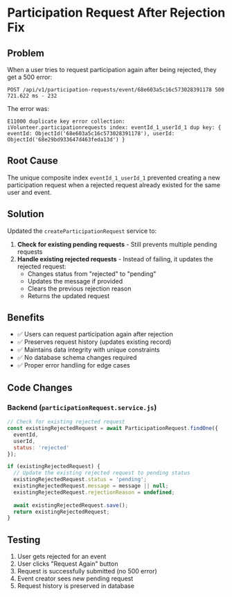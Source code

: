# Participation Request After Rejection Fix

## Problem
When a user tries to request participation again after being rejected, they get a 500 error:
```
POST /api/v1/participation-requests/event/68e603a5c16c573028391178 500 721.622 ms - 232
```

The error was:
```
E11000 duplicate key error collection: iVolunteer.participationrequests index: eventId_1_userId_1 dup key: { eventId: ObjectId('68e603a5c16c573028391178'), userId: ObjectId('68e29bd933647d463feda13d') }
```

## Root Cause
The unique composite index `eventId_1_userId_1` prevented creating a new participation request when a rejected request already existed for the same user and event.

## Solution
Updated the `createParticipationRequest` service to:

1. **Check for existing pending requests** - Still prevents multiple pending requests
2. **Handle existing rejected requests** - Instead of failing, it updates the rejected request:
   - Changes status from "rejected" to "pending" 
   - Updates the message if provided
   - Clears the previous rejection reason
   - Returns the updated request

## Benefits
- ✅ Users can request participation again after rejection
- ✅ Preserves request history (updates existing record)
- ✅ Maintains data integrity with unique constraints
- ✅ No database schema changes required
- ✅ Proper error handling for edge cases

## Code Changes

### Backend (`participationRequest.service.js`)
```javascript
// Check for existing rejected request
const existingRejectedRequest = await ParticipationRequest.findOne({
  eventId,
  userId,
  status: 'rejected'
});

if (existingRejectedRequest) {
  // Update the existing rejected request to pending status
  existingRejectedRequest.status = 'pending';
  existingRejectedRequest.message = message || null;
  existingRejectedRequest.rejectionReason = undefined;
  
  await existingRejectedRequest.save();
  return existingRejectedRequest;
}
```

## Testing
1. User gets rejected for an event
2. User clicks "Request Again" button
3. Request is successfully submitted (no 500 error)
4. Event creator sees new pending request
5. Request history is preserved in database